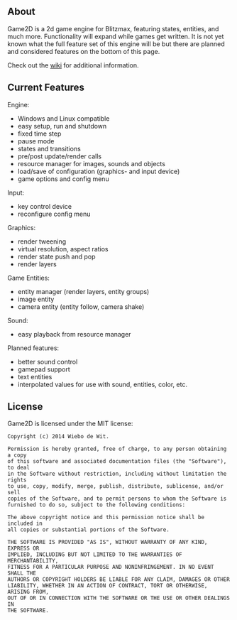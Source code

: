 
About
-------------------------------------------------------------------------------

Game2D is a 2d game engine for Blitzmax, featuring states, entities, and much more.
Functionality will expand while games get written. It is not yet known what the full feature set of this engine will be but there are planned and considered features on the bottom of this page.

Check out the [wiki](https://github.com/wiebow/game2d.mod/wiki) for additional information.

Current Features
-------------------------------------------------------------------------------

Engine:

  * Windows and Linux compatible
  * easy setup, run and shutdown
  * fixed time step
  * pause mode
  * states and transitions
  * pre/post update/render calls
  * resource manager for images, sounds and objects
  * load/save of configuration (graphics- and input device)
  * game options and config menu

Input:

  * key control device
  * reconfigure config menu

Graphics:

  * render tweening
  * virtual resolution, aspect ratios
  * render state push and pop
  * render layers

Game Entities:

  * entity manager (render layers, entity groups)
  * image entity
  * camera entity (entity follow, camera shake)

Sound:

  * easy playback from resource manager

Planned features:

  * better sound control
  * gamepad support
  * text entities
  * interpolated values for use with sound, entities, color, etc.

License
-------------------------------------------------------------------------------

Game2D is licensed under the MIT license:

    Copyright (c) 2014 Wiebo de Wit.

    Permission is hereby granted, free of charge, to any person obtaining a copy
    of this software and associated documentation files (the "Software"), to deal
    in the Software without restriction, including without limitation the rights
    to use, copy, modify, merge, publish, distribute, sublicense, and/or sell
    copies of the Software, and to permit persons to whom the Software is
    furnished to do so, subject to the following conditions:

    The above copyright notice and this permission notice shall be included in
    all copies or substantial portions of the Software.

    THE SOFTWARE IS PROVIDED "AS IS", WITHOUT WARRANTY OF ANY KIND, EXPRESS OR
    IMPLIED, INCLUDING BUT NOT LIMITED TO THE WARRANTIES OF MERCHANTABILITY,
    FITNESS FOR A PARTICULAR PURPOSE AND NONINFRINGEMENT. IN NO EVENT SHALL THE
    AUTHORS OR COPYRIGHT HOLDERS BE LIABLE FOR ANY CLAIM, DAMAGES OR OTHER
    LIABILITY, WHETHER IN AN ACTION OF CONTRACT, TORT OR OTHERWISE, ARISING FROM,
    OUT OF OR IN CONNECTION WITH THE SOFTWARE OR THE USE OR OTHER DEALINGS IN
    THE SOFTWARE.


